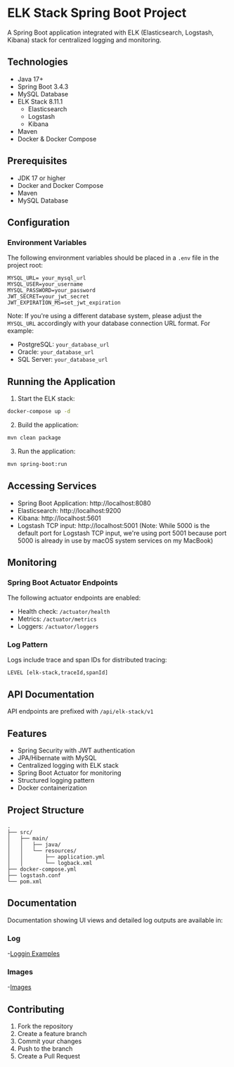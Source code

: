 # ELK Stack Spring Boot Project

A Spring Boot application integrated with ELK (Elasticsearch, Logstash, Kibana) stack for centralized logging and
monitoring.

## Technologies

- Java 17+
- Spring Boot 3.4.3
- MySQL Database
- ELK Stack 8.11.1
    - Elasticsearch
    - Logstash
    - Kibana
- Maven
- Docker & Docker Compose

## Prerequisites

- JDK 17 or higher
- Docker and Docker Compose
- Maven
- MySQL Database

## Configuration


### Environment Variables

The following environment variables should be placed in a `.env` file in the project root:

```properties
MYSQL_URL= your_mysql_url
MYSQL_USER=your_username
MYSQL_PASSWORD=your_password
JWT_SECRET=your_jwt_secret
JWT_EXPIRATION_MS=set_jwt_expiration
```

Note: If you're using a different database system, please adjust the `MYSQL_URL` accordingly with your database
connection URL format. For example:

- PostgreSQL: `your_database_url`
- Oracle: `your_database_url`
- SQL Server: `your_database_url`

## Running the Application

1. Start the ELK stack:

```bash
docker-compose up -d
```

2. Build the application:

```bash
mvn clean package
```

3. Run the application:

```bash
mvn spring-boot:run
```

## Accessing Services

- Spring Boot Application: http://localhost:8080
- Elasticsearch: http://localhost:9200
- Kibana: http://localhost:5601
- Logstash TCP input: http://localhost:5001 (Note: While 5000 is the default port for Logstash TCP input, we're using
  port 5001 because port 5000 is already in use by macOS system services on my MacBook)

## Monitoring

### Spring Boot Actuator Endpoints

The following actuator endpoints are enabled:

- Health check: `/actuator/health`
- Metrics: `/actuator/metrics`
- Loggers: `/actuator/loggers`

### Log Pattern

Logs include trace and span IDs for distributed tracing:

```
LEVEL [elk-stack,traceId,spanId]
```

## API Documentation

API endpoints are prefixed with `/api/elk-stack/v1`

## Features

- Spring Security with JWT authentication
- JPA/Hibernate with MySQL
- Centralized logging with ELK stack
- Spring Boot Actuator for monitoring
- Structured logging pattern
- Docker containerization

## Project Structure

```
.
├── src/
│   ├── main/
│   │   ├── java/
│   │   └── resources/
│   │       ├── application.yml
│   │       └── logback.xml
├── docker-compose.yml
├── logstash.conf
└── pom.xml
```

## Documentation
Documentation showing UI views and detailed log outputs are available in:
### Log
-[Loggin Examples](./LOGGIN_EXAMPLES.md)
### Images
-[Images](./IMAGES.md)

## Contributing

1. Fork the repository
2. Create a feature branch
3. Commit your changes
4. Push to the branch
5. Create a Pull Request
